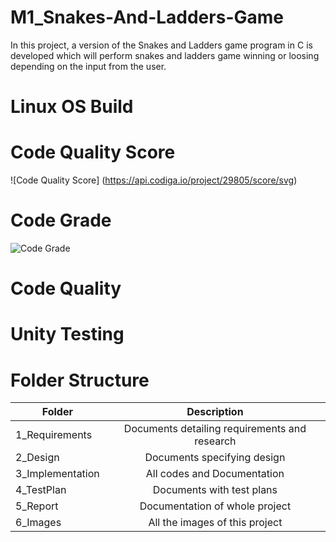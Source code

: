 # M1_Snakes-And-Ladders-Game
   In this project, a version of the Snakes and Ladders game program in C is developed which will perform snakes and ladders game winning or loosing depending on the input from the user.

# Linux OS Build

# Code Quality Score
   ![Code Quality Score]
   (https://api.codiga.io/project/29805/score/svg)

# Code Grade
![Code Grade](https://api.codiga.io/project/29805/status/svg)

# Code Quality

# Unity Testing

# Folder Structure
| Folder   |      Description     |  
|----------|:-------------:|
| 1_Requirements |  Documents detailing requirements and research |
| 2_Design |    Documents specifying design  | 
| 3_Implementation |   All codes and Documentation  |
| 4_TestPlan |  Documents with test plans |
| 5_Report |    Documentation of whole project  | 
| 6_Images |    All the images of this project  |      
